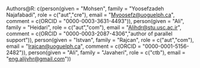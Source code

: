 Authors@R: c(person(given = "Mohsen",
               family = "Yoosefzadeh Najafabadi",
               role = c("aut","cre"),
               email = "Myoosefz@uoguelph.ca",
                  comment = c(ORCID = "0000-0003-3631-4493")),
           person(given = "Ali",
               family = "Heidari",
               role = c("aut","com"),
               email = "Alihdr@stu.usc.ac.ir",
               comment = c(ORCID = "0000-0003-2087-4306","author of parallel support")),
           person(given = "Istvan",
               family = "Rajcan",
               role = c("aut","com"),
               email = "Irajcan@uoguelph.ca",
               comment = c(ORCID = "0000-0001-5156-2482")),
           person(given = "Ali",
               family = "Javaheri",
               role = c("ctb"),
               email = "eng.alijvhr@gmail.com"))

